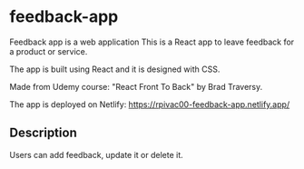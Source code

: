 # feedback-app
Feedback app is a web application This is a React app to leave feedback for a product or service.

The app is built using React and it is designed with CSS.

Made from Udemy course: "React Front To Back" by Brad Traversy.

The app is deployed on Netlify: https://rpivac00-feedback-app.netlify.app/

## Description

Users can add feedback, update it or delete it.

